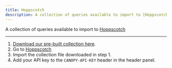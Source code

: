 ```yaml
---
title: Hoppscotch
description: A collection of queries available to import to [Hoppscotch](https://hoppscotch.io/graphql)
---
```


A collection of queries available to import to [Hoppscotch](https://hoppscotch.io/graphql)

---

1. [Download our pre-built collection here](https://docs.canopyapi.co/hoppscotch-collection).
1. Go to [Hoppscotch](https://hoppscotch.io/graphql)
1. Import the collection file downloaded in step 1.
1. Add your API key to the `CANOPY-API-KEY` header in the header panel.
